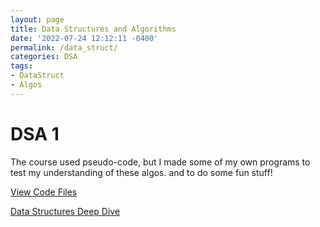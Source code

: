 ```yaml
---
layout: page
title: Data Structures and Algorithms
date: '2022-07-24 12:12:11 -0400'
permalink: /data_struct/
categories: DSA
tags:
- DataStruct
- Algos
---
```


# DSA 1

The course used pseudo-code, but I made some of my own programs to test my understanding of these algos. and to do some fun stuff!

[View Code Files](https://github.com/avipars/CS-Resources/tree/main/data_struct)

[Data Structures Deep Dive](https://tech.aviparshan.com/2022/06/data-and-programming-structures-guide.html)